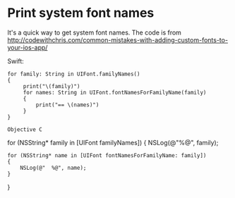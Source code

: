 # Print system font names

It's a quick way to get system font names. The code is from http://codewithchris.com/common-mistakes-with-adding-custom-fonts-to-your-ios-app/

Swift:
```
for family: String in UIFont.familyNames()
{
     print("\(family)")
     for names: String in UIFont.fontNamesForFamilyName(family)
     {
         print("== \(names)")
     }
}

Objective C
```
for (NSString* family in [UIFont familyNames])
{
    NSLog(@"%@", family);
        
    for (NSString* name in [UIFont fontNamesForFamilyName: family])
    {
        NSLog(@"  %@", name);
    }
}
```



